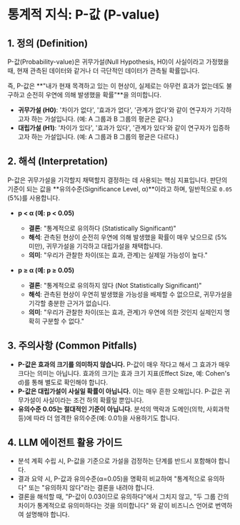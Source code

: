 # 통계적 지식: P-값 (P-value)

## 1. 정의 (Definition)

P-값(Probability-value)은 귀무가설(Null Hypothesis, H0)이 사실이라고 가정했을 때, 현재 관측된 데이터와 같거나 더 극단적인 데이터가 관측될 확률입니다.

즉, P-값은 **"내가 현재 목격하고 있는 이 현상이, 실제로는 아무런 효과가 없는데도 불구하고 순전히 우연에 의해 발생했을 확률"**을 의미합니다.

-   **귀무가설 (H0)**: '차이가 없다', '효과가 없다', '관계가 없다'와 같이 연구자가 기각하고자 하는 가설입니다. (예: A 그룹과 B 그룹의 평균은 같다.)
-   **대립가설 (H1)**: '차이가 있다', '효과가 있다', '관계가 있다'와 같이 연구자가 입증하고자 하는 가설입니다. (예: A 그룹과 B 그룹의 평균은 다르다.)

## 2. 해석 (Interpretation)

P-값은 귀무가설을 기각할지 채택할지 결정하는 데 사용되는 핵심 지표입니다. 판단의 기준이 되는 값을 **유의수준(Significance Level, α)**이라고 하며, 일반적으로 `0.05` (5%)를 사용합니다.

-   **p < α (예: p < 0.05)**
    -   **결론**: "통계적으로 유의하다 (Statistically Significant)"
    -   **해석**: 관측된 현상이 순전히 우연에 의해 발생했을 확률이 매우 낮으므로 (5% 미만), 귀무가설을 기각하고 대립가설을 채택합니다.
    -   **의미**: "우리가 관찰한 차이(또는 효과, 관계)는 실제일 가능성이 높다."

-   **p ≥ α (예: p ≥ 0.05)**
    -   **결론**: "통계적으로 유의하지 않다 (Not Statistically Significant)"
    -   **해석**: 관측된 현상이 우연히 발생했을 가능성을 배제할 수 없으므로, 귀무가설을 기각할 충분한 근거가 없습니다.
    -   **의미**: "우리가 관찰한 차이(또는 효과, 관계)가 우연에 의한 것인지 실제인지 명확히 구분할 수 없다."

## 3. 주의사항 (Common Pitfalls)

-   **P-값은 효과의 크기를 의미하지 않습니다.** P-값이 매우 작다고 해서 그 효과가 매우 크다는 의미는 아닙니다. 효과의 크기는 효과 크기 지표(Effect Size, 예: Cohen's d)를 통해 별도로 확인해야 합니다.
-   **P-값은 대립가설이 사실일 확률이 아닙니다.** 이는 매우 흔한 오해입니다. P-값은 귀무가설이 사실이라는 조건 하의 확률일 뿐입니다.
-   **유의수준 0.05는 절대적인 기준이 아닙니다.** 분석의 맥락과 도메인(의학, 사회과학 등)에 따라 더 엄격한 유의수준(예: 0.01)을 사용하기도 합니다.

## 4. LLM 에이전트 활용 가이드

-   분석 계획 수립 시, P-값을 기준으로 가설을 검정하는 단계를 반드시 포함해야 합니다.
-   결과 요약 시, P-값과 유의수준(α=0.05)을 명확히 비교하여 "통계적으로 유의하다" 또는 "유의하지 않다"라는 결론을 내려야 합니다.
-   결론을 해석할 때, "P-값이 0.03이므로 유의하다"에서 그치지 않고, "두 그룹 간의 차이가 통계적으로 유의미하다는 것을 의미합니다" 와 같이 비즈니스 언어로 번역하여 설명해야 합니다. 